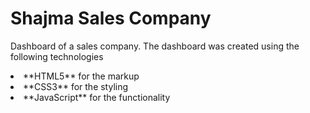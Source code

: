 # Shajma Sales Company

Dashboard of a sales company. The dashboard was created using the following technologies

<li>**HTML5** for the markup</li>
<li>**CSS3** for the styling</li>
<li>**JavaScript** for the functionality</li>
